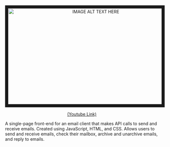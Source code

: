 <p align ='center'>
<a href="http://www.youtube.com/watch?feature=player_embedded&v=_qJG0gFttLY
" target="_blank"><img  src="http://img.youtube.com/vi/_qJG0gFttLY/0.jpg" 
alt="IMAGE ALT TEXT HERE" width="560" height="315" border="10"  /></a>
</p>
<p align ='center'>
  <a href="http://www.youtube.com/watch?feature=player_embedded&v=_qJG0gFttLY
" target="_blank">(Youtube Link)</a>
</p>

A single-page front-end for an email client that makes API calls to send and receive emails. Created using JavaScript, HTML, and CSS. Allows users to send and receive emails, check their mailbox, archive and unarchive emails, and reply to emails.

